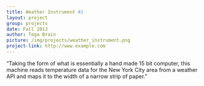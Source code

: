 ```yaml
---
title: Weather Instrument #1
layout: project
group: projects
date: Fall 2013
author: Tega Brain
picture: /img/projects/weather_instrument.png
project-link: http://www.example.com
---
```

“Taking the form of what is essentially a hand made 15 bit computer, this machine reads temperature data for the New York City area from a weather API and maps it to the width of a narrow strip of paper.”